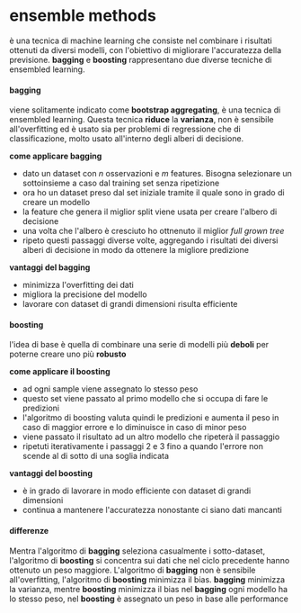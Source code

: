 # ensemble methods
è una tecnica di machine learning che consiste nel combinare i risultati ottenuti da diversi modelli, con l'obiettivo di migliorare l'accuratezza della previsione.
**bagging** e **boosting** rappresentano due diverse tecniche di ensembled learning.

#### bagging
viene solitamente indicato come **bootstrap aggregating**, è una tecnica di ensembled learning. Questa tecnica **riduce** la **varianza**, non è sensibile all'overfitting ed è usato sia per problemi di regressione che di classificazione, molto usato all'interno degli alberi di decisione.

**come applicare bagging**
- dato un dataset con $n$ osservazioni e $m$ features. Bisogna selezionare un sottoinsieme a caso dal training set senza ripetizione
- ora ho un dataset preso dal set iniziale tramite il quale sono in grado di creare un modello
- la feature che genera il miglior split viene usata per creare l'albero di decisione
- una volta che l'albero è cresciuto ho ottnenuto il miglior *full grown tree*
- ripeto questi passaggi diverse volte, aggregando i risultati dei diversi alberi di decisione in modo da ottenere la migliore predizione

**vantaggi del bagging**
- minimizza l'overfitting dei dati
- migliora la precisione del modello
- lavorare con dataset di grandi dimensioni risulta efficiente

#### boosting
l'idea di base è quella di combinare una serie di modelli più **deboli** per poterne creare uno più **robusto**

**come applicare il boosting**
- ad ogni sample viene assegnato lo stesso peso
- questo set viene passato al primo modello che si occupa di fare le predizioni
- l'algoritmo di boosting valuta quindi le predizioni e aumenta il peso in caso di maggior errore e lo diminuisce in caso di minor peso
- viene passato il risultato ad un altro modello che ripeterà il passaggio
- ripetuti iterativamente i passaggi 2 e 3 fino a quando l'errore non scende al di sotto di una soglia indicata

**vantaggi del boosting**
- è in grado di lavorare in modo efficiente con dataset di grandi dimensioni
- continua a mantenere l'accuratezza nonostante ci siano dati mancanti

#### differenze
Mentra l'algoritmo di **bagging** seleziona casualmente i sotto-dataset, l'algoritmo di **boosting** si concentra sui dati che nel ciclo precedente hanno ottenuto un peso maggiore.
L'algoritmo di **bagging** non è sensibile all'overfitting, l'algoritmo di **boosting** minimizza il bias.
**bagging** minimizza la varianza, mentre **boosting** minimizza il bias
nel **bagging** ogni modello ha lo stesso peso, nel **boosting** è assegnato un peso in base alle performance